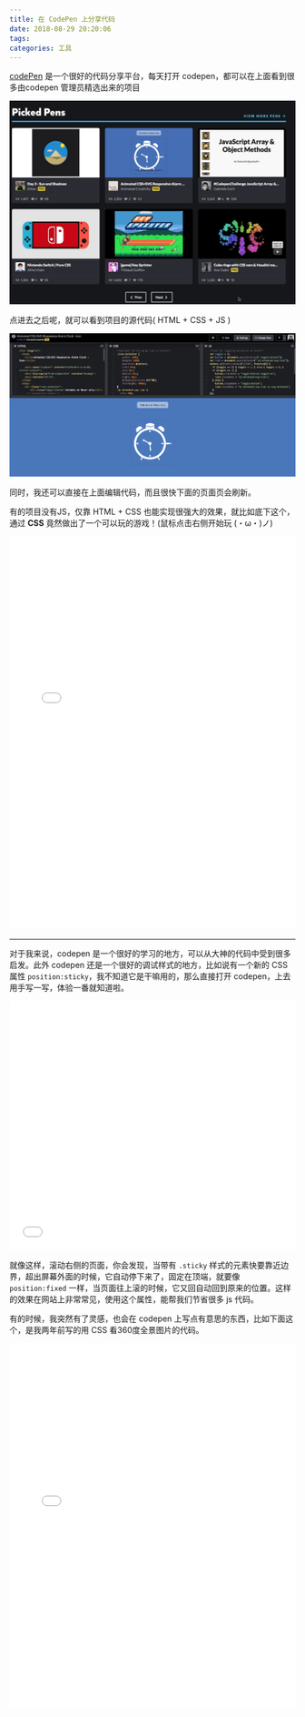 ```yaml
---
title: 在 CodePen 上分享代码
date: 2018-08-29 20:20:06
tags:
categories: 工具
---
```


[codePen](https://codepen.io/) 是一个很好的代码分享平台，每天打开 codepen，都可以在上面看到很多由codepen 管理员精选出来的项目

![codepen](/images/Share-code-on-CodePen/codepen.gif)

<!-- more -->

点进去之后呢，就可以看到项目的源代码( HTML + CSS + JS )

![codepen](/images/Share-code-on-CodePen/code.png)

同时，我还可以直接在上面编辑代码，而且很快下面的页面页会刷新。

有的项目没有JS，仅靠 HTML + CSS 也能实现很强大的效果，就比如底下这个，通过 **CSS** 竟然做出了一个可以玩的游戏！(鼠标点击右侧开始玩 (・ω・)ノ)

<iframe height='691' scrolling='no' title='Pure CSS Stack' src='//codepen.io/finnhvman/embed/xJRMJp/?height=691&theme-id=0&default-tab=html,result&embed-version=2' frameborder='no' allowtransparency='true' allowfullscreen='true' style='width: 100%;'>See the Pen <a href='https://codepen.io/finnhvman/pen/xJRMJp/'>Pure CSS Stack</a> by Bence Szabó (<a href='https://codepen.io/finnhvman'>@finnhvman</a>) on <a href='https://codepen.io'>CodePen</a>.
</iframe>

---

对于我来说，codepen 是一个很好的学习的地方，可以从大神的代码中受到很多启发。此外 codepen 还是一个很好的调试样式的地方，比如说有一个新的 CSS 属性 `position:sticky`，我不知道它是干嘛用的，那么直接打开 codepen，上去用手写一写，体验一番就知道啦。

<iframe height='437' scrolling='no' title='sticky' src='//codepen.io/luffySAMA/embed/mBvwKL/?height=437&theme-id=0&default-tab=html,result&embed-version=2' frameborder='no' allowtransparency='true' allowfullscreen='true' style='width: 100%;'>See the Pen <a href='https://codepen.io/luffySAMA/pen/mBvwKL/'>sticky</a> by caihuapeng (<a href='https://codepen.io/luffySAMA'>@luffySAMA</a>) on <a href='https://codepen.io'>CodePen</a>.
</iframe>


就像这样，滚动右侧的页面，你会发现，当带有 `.sticky` 样式的元素快要靠近边界，超出屏幕外面的时候，它自动停下来了，固定在顶端，就要像 `position:fixed` 一样，当页面往上滚的时候，它又回自动回到原来的位置。这样的效果在网站上非常常见，使用这个属性，能帮我们节省很多 js 代码。

有的时候，我突然有了灵感，也会在 codepen 上写点有意思的东西，比如下面这个，是我两年前写的用 CSS 看360度全景图片的代码。

<iframe height='644' scrolling='no' title='全景视图' src='//codepen.io/luffySAMA/embed/dNyGea/?height=644&theme-id=0&default-tab=result&embed-version=2' frameborder='no' allowtransparency='true' allowfullscreen='true' style='width: 100%;'>See the Pen <a href='https://codepen.io/luffySAMA/pen/dNyGea/'>全景视图</a> by caihuapeng (<a href='https://codepen.io/luffySAMA'>@luffySAMA</a>) on <a href='https://codepen.io'>CodePen</a>.
</iframe>